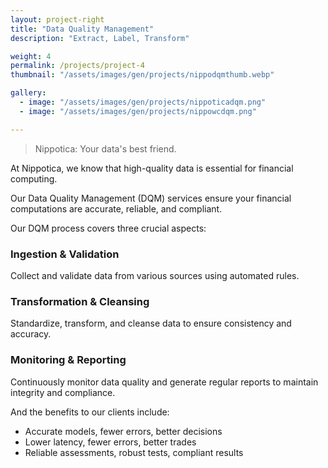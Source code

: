 ```yaml
---
layout: project-right
title: "Data Quality Management"
description: "Extract, Label, Transform"

weight: 4
permalink: /projects/project-4
thumbnail: "/assets/images/gen/projects/nippodqmthumb.webp"

gallery:
  - image: "/assets/images/gen/projects/nippoticadqm.png"
  - image: "/assets/images/gen/projects/nippowcdqm.png"

---
```


> Nippotica: Your data's best friend.

At Nippotica, we know that high-quality data is essential for financial computing. 

Our Data Quality Management (DQM) services ensure your financial computations are accurate, reliable, and compliant.

Our DQM process covers three crucial aspects:

### Ingestion & Validation
Collect and validate data from various sources using automated rules.
### Transformation & Cleansing
Standardize, transform, and cleanse data to ensure consistency and accuracy.
### Monitoring & Reporting
Continuously monitor data quality and generate regular reports to maintain integrity and compliance.

And the benefits to our clients include:

- Accurate models, fewer errors, better decisions
- Lower latency, fewer errors, better trades
- Reliable assessments, robust tests, compliant results

